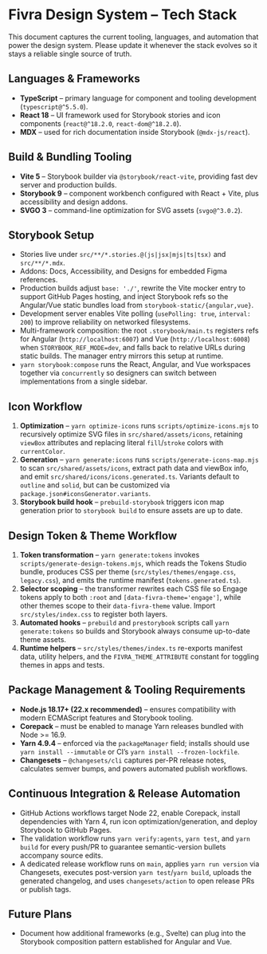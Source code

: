 # Fivra Design System – Tech Stack

This document captures the current tooling, languages, and automation that power the design system. Please update it whenever the stack evolves so it stays a reliable single source of truth.

## Languages & Frameworks
- **TypeScript** – primary language for component and tooling development (`typescript@^5.5.0`).
- **React 18** – UI framework used for Storybook stories and icon components (`react@^18.2.0`, `react-dom@^18.2.0`).
- **MDX** – used for rich documentation inside Storybook (`@mdx-js/react`).

## Build & Bundling Tooling
- **Vite 5** – Storybook builder via `@storybook/react-vite`, providing fast dev server and production builds.
- **Storybook 9** – component workbench configured with React + Vite, plus accessibility and design addons.
- **SVGO 3** – command-line optimization for SVG assets (`svgo@^3.0.2`).

## Storybook Setup
- Stories live under `src/**/*.stories.@(js|jsx|mjs|ts|tsx)` and `src/**/*.mdx`.
- Addons: Docs, Accessibility, and Designs for embedded Figma references.
- Production builds adjust `base: './'`, rewrite the Vite mocker entry to support GitHub Pages hosting, and inject Storybook refs so the Angular/Vue static bundles load from `storybook-static/{angular,vue}`.
- Development server enables Vite polling (`usePolling: true`, `interval: 200`) to improve reliability on networked filesystems.
- Multi-framework composition: the root `.storybook/main.ts` registers refs for Angular (`http://localhost:6007`) and Vue (`http://localhost:6008`) when `STORYBOOK_REF_MODE=dev`, and falls back to relative URLs during static builds. The manager entry mirrors this setup at runtime.
- `yarn storybook:compose` runs the React, Angular, and Vue workspaces together via `concurrently` so designers can switch between implementations from a single sidebar.

## Icon Workflow
1. **Optimization** – `yarn optimize-icons` runs `scripts/optimize-icons.mjs` to recursively optimize SVG files in `src/shared/assets/icons`, retaining `viewBox` attributes and replacing literal `fill`/`stroke` colors with `currentColor`.
2. **Generation** – `yarn generate:icons` runs `scripts/generate-icons-map.mjs` to scan `src/shared/assets/icons`, extract path data and viewBox info, and emit `src/shared/icons/icons.generated.ts`. Variants default to `outline` and `solid`, but can be customized via `package.json#iconsGenerator.variants`.
3. **Storybook build hook** – `prebuild-storybook` triggers icon map generation prior to `storybook build` to ensure assets are up to date.

## Design Token & Theme Workflow
1. **Token transformation** – `yarn generate:tokens` invokes `scripts/generate-design-tokens.mjs`, which reads the Tokens Studio bundle, produces CSS per theme (`src/styles/themes/engage.css`, `legacy.css`), and emits the runtime manifest (`tokens.generated.ts`).
2. **Selector scoping** – the transformer rewrites each CSS file so Engage tokens apply to both `:root` and `[data-fivra-theme='engage']`, while other themes scope to their `data-fivra-theme` value. Import `src/styles/index.css` to register both layers.
3. **Automated hooks** – `prebuild` and `prestorybook` scripts call `yarn generate:tokens` so builds and Storybook always consume up-to-date theme assets.
4. **Runtime helpers** – `src/styles/themes/index.ts` re-exports manifest data, utility helpers, and the `FIVRA_THEME_ATTRIBUTE` constant for toggling themes in apps and tests.

## Package Management & Tooling Requirements
- **Node.js 18.17+ (22.x recommended)** – ensures compatibility with modern ECMAScript features and Storybook tooling.
- **Corepack** – must be enabled to manage Yarn releases bundled with Node >= 16.9.
- **Yarn 4.9.4** – enforced via the `packageManager` field; installs should use `yarn install --immutable` or CI’s `yarn install --frozen-lockfile`.
- **Changesets** – `@changesets/cli` captures per-PR release notes, calculates semver bumps, and powers automated publish workflows.

## Continuous Integration & Release Automation
- GitHub Actions workflows target Node 22, enable Corepack, install dependencies with Yarn 4, run icon optimization/generation, and deploy Storybook to GitHub Pages.
- The validation workflow runs `yarn verify:agents`, `yarn test`, and `yarn build` for every push/PR to guarantee semantic-version bullets accompany source edits.
- A dedicated release workflow runs on `main`, applies `yarn run version` via Changesets, executes post-version `yarn test`/`yarn build`, uploads the generated changelog, and uses `changesets/action` to open release PRs or publish tags.

## Future Plans
- Document how additional frameworks (e.g., Svelte) can plug into the Storybook composition pattern established for Angular and Vue.
